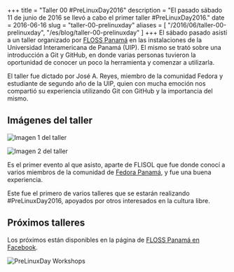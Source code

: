 +++
title = "Taller 00 #PreLinuxDay2016"
description = "El pasado sábado 11 de junio de 2016 se llevó a cabo el primer taller #PreLinuxDay2016."
date = 2016-06-16 
slug = "taller-00-prelinuxday"
aliases = [
	"/2016/06/taller-00-prelinuxday",
	"/es/blog/taller-00-prelinuxday"
]
+++
El sábado pasado asistí a un taller organizado por [FLOSS Panamá](https://www.floss-pa.net/) en las instalaciones de la Universidad Interamericana de Panamá (UIP). El mismo se trató sobre una introducción a Git y GitHub, en donde varias personas tuvieron la oportunidad de conocer un poco la herramienta y comenzar a utilizarla. <!-- more -->

El taller fue dictado por José A. Reyes, miembro de la comunidad Fedora y estudiante de segundo año de la UIP, quien con mucha emoción nos compartió su experiencia utilizando Git con GitHub y la importancia del mismo.

## Imágenes del taller
![Imagen 1 del taller](./img/2016/06/workshop001.jpg)

![Imagen 2 del taller](/img/2016/06/workshop002.jpg)

Es el primer evento al que asisto, aparte de FLISOL que fue donde conocí a varios miembros de la comunidad de [Fedora Panamá](http://fedora-pa.org/), y fue una buena experiencia.

Este fue el primero de varios talleres que se estarán realizando #PreLinuxDay2016, apoyados por otros interesados en la cultura libre. 

## Próximos talleres
Los próximos están disponibles en la página de [FLOSS Panamá en Facebook](https://www.facebook.com/flosspa).

![PreLinuxDay Workshops](/img/2016/06/preLinuxDayWorkshops.jpg)
